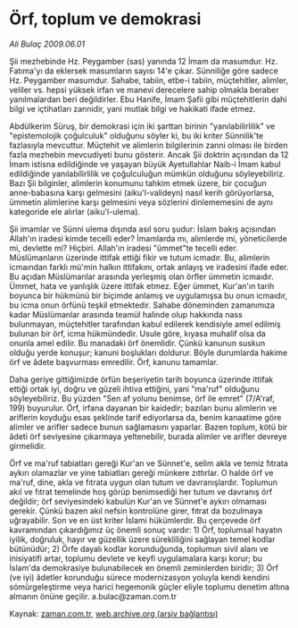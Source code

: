 # Örf, toplum ve demokrasi

*Ali Bulaç 2009.06.01*

<tr><td class="metin" colspan="2" style="padding-top: 20px; padding-left: 5px; padding-right: 10px;">Şii mezhebinde Hz. Peygamber (sas) yanında 12 İmam da masumdur. Hz. Fatıma'yı da eklersek masumların sayısı 14'e çıkar. Sünniliğe göre sadece Hz. Peygamber masumdur. Sahabe, tabiin, etbe-i tabiin, müçtehitler, alimler, veliler vs. hepsi yüksek irfan ve manevi derecelere sahip olmakla beraber yanılmalardan beri değildirler. Ebu Hanife, İmam Şafii gibi müçtehitlerin dahi bilgi ve içtihatları zannidir, yani mutlak bilgi ve hakikati ifade etmez.</td></tr><tr><td class="metin" colspan="2" style="padding-top: 20px; padding-left: 5px; padding-right: 10px;"><p>Abdülkerim Süruş, bir demokrasi için iki şarttan birinin "yanılabilirlilik" ve "epistemolojik çoğulculuk" olduğunu söyler ki, bu iki kriter Sünnilik'te fazlasıyla mevcuttur. Müçtehit ve alimlerin bilgilerinin zanni olması ile birden fazla mezhebin mevcudiyeti bunu gösterir. Ancak Şii doktrin açısından da 12 İmam istisna edildiğinde ve yaşayan büyük Ayetullahlar Naib-i İmam kabul edildiğinde yanılabilirlilik ve çoğulculuğun mümkün olduğunu söyleyebiliriz. Bazı Şii bilginler, alimlerin konumunu tahkim etmek üzere, bir çocuğun anne-babasına karşı gelmesini (aiku'l-valideyn) nasıl kerih görüyorlarsa, ümmetin alimlerine karşı gelmesini veya sözlerini dinlememesini de aynı kategoride ele alırlar (aiku'l-ulema).
<p>Şii imamlar ve Sünni ulema dışında asıl soru şudur: İslam bakış açısından Allah'ın iradesi kimde tecelli eder? İmamlarda mı, alimlerde mi, yöneticilerde mi, devlette mi? Hiçbiri. Allah'ın iradesi "ümmet"te tecelli eder. Müslümanların üzerinde ittifak ettiği fikir ve tutum icmadır. Bu, alimlerin icmaından farklı mü'min halkın ittifakını, ortak anlayış ve iradesini ifade eder. Bu açıdan Müslümanlar arasında yerleşmiş olan örfler ümmetin icmaıdır. Ümmet, hata ve yanlışlık üzere ittifak etmez. Eğer ümmet, Kur'an'ın tarih boyunca bir hükmünü bir biçimde anlamış ve uygulamışsa bu onun icmaıdır, bu icma onun örfünü teşkil etmektedir. Sahabe döneminden zamanımıza kadar Müslümanlar arasında teamül halinde olup hakkında nass bulunmayan, müçtehitler tarafından kabul edilerek kendisiyle amel edilmiş bulunan bir örf, icma hükmündedir. Usule göre, kıyasa muhalif olsa da onunla amel edilir. Bu manadaki örf önemlidir. Çünkü kanunun suskun olduğu yerde konuşur; kanuni boşlukları doldurur. Böyle durumlarda hakime örf ve âdete başvurması emredilir. Örf, kanunu tamamlar.
<p>Daha geriye gittiğimizde örfün beşeriyetin tarih boyunca üzerinde ittifak ettiği ortak iyi, doğru ve güzeli ihtiva ettiğini, yani "ma'ruf" olduğunu söyleyebiliriz. Bu yüzden "Sen af yolunu benimse, örf ile emret" (7/A'raf, 199) buyurulur. Örf, irfana dayanan bir kaidedir; bazıları bunu alimlerin ve ariflerin koyduğu esas şeklinde tarif ediyorlarsa da, benim kanaatime göre alimler ve arifler sadece bunun sağlamasını yaparlar. Bazen toplum, kötü bir âdeti örf seviyesine çıkarmaya yeltenebilir, burada alimler ve arifler devreye girmelidir.
<p>Örf ve ma'ruf tabiatları gereği Kur'an ve Sünnet'e, selim akla ve temiz fıtrata aykırı olamazlar ve yine tabiatları gereği münkere zıttırlar. O halde örf ve ma'ruf, dine, akla ve fıtrata uygun olan tutum ve davranışlardır. Toplumun akıl ve fıtrat temelinde hoş görüp benimsediği her tutum ve davranış örf değildir; örf seviyesindeki kabulün Kur'an ve Sünnet'e aykırı olmaması gerekir. Çünkü bazen akıl nefsin kontrolüne girer, fıtrat da bozulmaya uğrayabilir. Son ve en üst kriter İslami hükümlerdir. Bu çerçevede örf kavramından çıkardığımız üç önemli sonuç vardır: 1) Örf, toplumsal hayatın iyilik, doğruluk, hayır ve güzellik üzere sürekliliğini sağlayan temel kodlar bütünüdür; 2) Örfe dayalı kodlar korunduğunda, toplumun sivil alanı ve inisiyatifi artar, toplumu devlete ve keyfi uygulamalara karşı korur; bu İslam'da demokrasiye bulunabilecek en önemli zeminlerden biridir; 3) Örf (ve iyi) âdetler korunduğu sürece modernizasyon yoluyla kendi kendini sömürgeleştirme veya harici hegemonik güçler eliyle toplumu denetim altına almanın önüne geçilir. a.bulac@zaman.com.tr<br/></p></p></p></p></td></tr>

Kaynak: [zaman.com.tr](http://zaman.com.tr/yazar.do?yazino=853906), [web.archive.org (arşiv bağlantısı)](http://web.archive.org/web/20090609150958/http://www.zaman.com.tr:80/yazar.do?yazino=853906)
